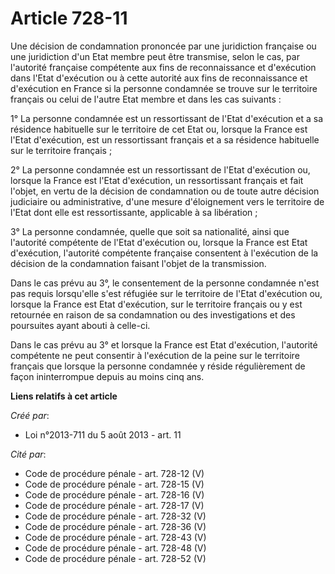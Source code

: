 # Article 728-11

Une décision de condamnation prononcée par une juridiction française ou une juridiction d'un Etat membre peut être transmise,
selon le cas, par l'autorité française compétente aux fins de reconnaissance et d'exécution dans l'Etat d'exécution ou à
cette autorité aux fins de reconnaissance et d'exécution en France si la personne condamnée se trouve sur le territoire
français ou celui de l'autre Etat membre et dans les cas suivants : 

1° La personne condamnée est un ressortissant de l'Etat d'exécution et a sa résidence habituelle sur le territoire de cet
Etat ou, lorsque la France est l'Etat d'exécution, est un ressortissant français et a sa résidence habituelle sur le
territoire français ; 

2° La personne condamnée est un ressortissant de l'Etat d'exécution ou, lorsque la France est l'Etat d'exécution, un
ressortissant français et fait l'objet, en vertu de la décision de condamnation ou de toute autre décision judiciaire ou
administrative, d'une mesure d'éloignement vers le territoire de l'Etat dont elle est ressortissante, applicable à sa
libération ; 

3° La personne condamnée, quelle que soit sa nationalité, ainsi que l'autorité compétente de l'Etat d'exécution ou, lorsque
la France est Etat d'exécution, l'autorité compétente française consentent à l'exécution de la décision de la condamnation
faisant l'objet de la transmission. 

Dans le cas prévu au 3°, le consentement de la personne condamnée n'est pas requis lorsqu'elle s'est réfugiée sur le
territoire de l'Etat d'exécution ou, lorsque la France est Etat d'exécution, sur le territoire français ou y est retournée en
raison de sa condamnation ou des investigations et des poursuites ayant abouti à celle-ci. 

Dans le cas prévu au 3° et lorsque la France est Etat d'exécution, l'autorité compétente ne peut consentir à l'exécution de
la peine sur le territoire français que lorsque la personne condamnée y réside régulièrement de façon ininterrompue depuis au
moins cinq ans.

**Liens relatifs à cet article**

_Créé par_:

  - Loi n°2013-711 du 5 août 2013 - art. 11

_Cité par_:

  - Code de procédure pénale - art. 728-12 (V)
  - Code de procédure pénale - art. 728-15 (V)
  - Code de procédure pénale - art. 728-16 (V)
  - Code de procédure pénale - art. 728-17 (V)
  - Code de procédure pénale - art. 728-32 (V)
  - Code de procédure pénale - art. 728-36 (V)
  - Code de procédure pénale - art. 728-43 (V)
  - Code de procédure pénale - art. 728-48 (V)
  - Code de procédure pénale - art. 728-52 (V)
